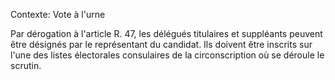 Contexte: Vote à l'urne

Par dérogation à l'article R. 47, les délégués titulaires et suppléants peuvent être désignés par le représentant du candidat. Ils doivent être inscrits sur l'une des listes électorales consulaires de la circonscription où se déroule le scrutin.